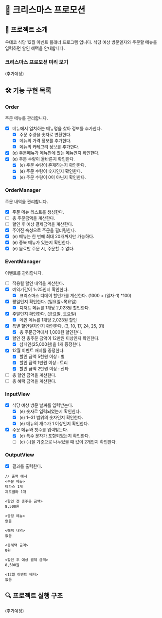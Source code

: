 # 🎄 크리스마스 프로모션

## 🚀 프로젝트 소개

우테코 식당 12월 이벤트 플래너 프로그램 입니다.
식당 예상 방문일자와 주문할 메뉴를 입력하면 할인 혜택을 안내합니다.

### 크리스마스 프로모션 미리 보기

(추가예정)

## 🛠️ 기능 구현 목록

### Order

주문 메뉴를 관리합니다.

- [x] 메뉴에서 일치하는 메뉴명을 찾아 정보를 추가한다.
  - [x] 주문 수량을 숫자로 변환한다.
  - [x] 메뉴의 가격 정보를 추가한다.
  - [x] 메뉴의 카테고리 정보를 추가한다.
- [x] (e) 주문메뉴가 메뉴판에 있는 메뉴인지 확인한다.
- [x] (e) 주문 수량이 올바른지 확인한다.
  - [x] (e) 주문 수량이 존재하는지 확인한다.
  - [x] (e) 주문 수량이 숫자인지 확인한다.
  - [x] (e) 주문 수량이 0이 아닌지 확인한다.

### OrderManager

주문 내역을 관리합니다.

- [x] 주문 메뉴 리스트를 생성한다.
- [ ] 총 주문금액을 계산한다.
- [ ] 할인 후 예상 결제금액을 계산한다.
- [x] 주어진 속성으로 주문을 필터링한다.
- [x] (e) 메뉴는 한 번에 최대 20개까지만 가능하다.
- [x] (e) 중복 메뉴가 있는지 확인한다.
- [x] (e) 음료만 주문 시, 주문할 수 없다.

### EventManager

이벤트를 관리합니다.

- [ ] 적용될 할인 내역을 계산한다.
- [x] 예약기간이 1~25인지 확인한다.
  - [x] 크리스마스 디데이 할인가를 계산한다. (1000 + (일자-1) \*100)
- [x] 평일인지 확인한다. (일요일~목요일)
  - [x] 디저트 메뉴를 1개당 2,023원 할인한다.
- [x] 주말인지 확인한다. (금요일, 토요일)
  - [x] 메인 메뉴를 1개당 2,023원 할인
- [x] 특별 할인일자인지 확인한다. (3, 10, 17, 24, 25, 31)
  - [x] 총 주문금액에서 1,000원 할인한다.
- [x] 할인 전 총주문 금액이 12만원 이상인지 확인한다.
  - [x] 샴페인(25,000원)을 1개 증정한다.
- [x] 12월 이벤트 배지를 증정한다.
  - [x] 할인 금액 5천원 이상 : 별
  - [x] 할인 금액 1만원 이상 : 트리
  - [x] 할인 금액 2만원 이상 : 산타
- [ ] 총 할인 금액을 계산한다.
- [ ] 총 혜택 금액을 계산한다.

### InputView

- [x] 식당 예상 방문 날짜를 입력받는다.
  - [x] (e) 숫자로 입력되었는지 확인한다.
  - [x] (e) 1~31 범위의 숫자인지 확인한다.
  - [x] (e) 메뉴의 개수가 1 이상인지 확인한다.
- [x] 주문 메뉴와 갯수를 입력받는다.
  - [x] (e) 특수 문자가 포함되었는지 확인한다.
  - [ ] (e) (-)을 기준으로 나누었을 때 값이 2개인지 확인한다.

### OutputView

- [x] 결과를 출력한다.

```
// 출력 예시
<주문 메뉴>
타파스 1개
제로콜라 1개

<할인 전 총주문 금액>
8,500원

<증정 메뉴>
없음

<혜택 내역>
없음

<총혜택 금액>
0원

<할인 후 예상 결제 금액>
8,500원

<12월 이벤트 배지>
없음
```

## 🔍 프로젝트 실행 구조

(추가예정)
